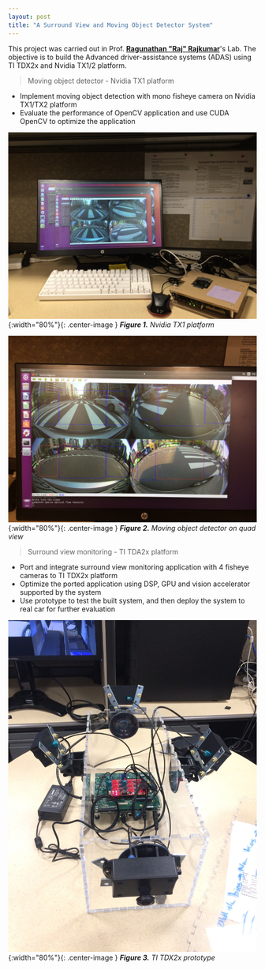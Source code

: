 ```yaml
---
layout: post
title: "A Surround View and Moving Object Detector System"
---
```


This project was carried out in Prof. [**Ragunathan "Raj" Rajkumar**](https://users.ece.cmu.edu/~raj/)'s Lab.
The objective is to build the Advanced driver-assistance systems (ADAS) using TI TDX2x and Nvidia TX1/2 platform.

> Moving object detector - Nvidia TX1 platform

- Implement moving object detection with mono fisheye camera on Nvidia TX1/TX2 platform
- Evaluate the performance of OpenCV application and use CUDA OpenCV to optimize the application

![Nvidia TX1 platform](/images/20170712/Nvidia_TX1_platform.JPG){:width="80%"}{: .center-image }
***Figure 1.** Nvidia TX1 platform*

![Moving object detector](/images/20170712/moving_object_detector.JPG){:width="80%"}{: .center-image }
***Figure 2.** Moving object detector on quad view*

> Surround view monitoring - TI TDA2x platform

- Port and integrate surround view monitoring application with 4 fisheye cameras to TI TDX2x platform
- Optimize the ported application using DSP, GPU and vision accelerator supported by the system
- Use prototype to test the built system, and then deploy the system to real car for further evaluation

![TI TDX2x platform](/images/20170712/Prototype.JPG){:width="80%"}{: .center-image }
***Figure 3.** TI TDX2x prototype*

